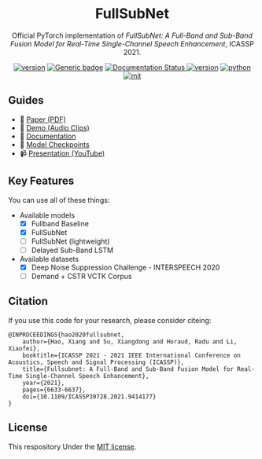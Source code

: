 <div align="center">
    <h1>
        FullSubNet
    </h1>
    <p>
    Official PyTorch implementation of <em>FullSubNet: A Full-Band and Sub-Band Fusion Model for Real-Time Single-Channel Speech Enhancement</em>, ICASSP 2021.
    </p>
    <a href="https://github.com/haoxiangsnr/FullSubNet/"><img src="https://img.shields.io/badge/Platform-linux-lightgrey" alt="version"></a>
    <a href="https://github.com/haoxiangsnr/FullSubNet/"><img src="https://img.shields.io/github/stars/haoxiangsnr/FullSubNet?color=yellow&amp;label=FullSubNet&amp;logo=github" alt="Generic badge"></a>
    <a href='https://fullsubnet.readthedocs.io/en/latest/?badge=latest'>
        <img src='https://readthedocs.org/projects/fullsubnet/badge/?version=latest' alt='Documentation Status' />
    </a>
    <a href="https://github.com/haoxiangsnr/FullSubNet/"><img src="https://img.shields.io/badge/Python-3.10-orange" alt="version"></a>
    <a href="https://github.com/haoxiangsnr/FullSubNet/"><img src="https://img.shields.io/badge/PyTorch-1.11-brightgreen" alt="python"></a>
    <a href="https://github.com/haoxiangsnr/FullSubNet/blob/main/LICENSE"><img src="https://img.shields.io/badge/License-MIT-yellow.svg" alt="mit"></a>
</div>

## Guides

- 📰 [Paper (PDF)](https://arxiv.org/abs/2010.15508)
- 📸 [Demo (Audio Clips)](https://www.haoxiangsnr.com/demo/fullsubnet)
- 📖 [Documentation](https://fullsubnet.readthedocs.io/)
- 🎏 [Model Checkpoints](https://github.com/haoxiangsnr/FullSubNet/releases)
- 📹 [Presentation (YouTube)](https://youtu.be/XJeE-MWDlk0)

## Key Features

You can use all of these things:

- Available models
  - [x] Fullband Baseline
  - [x] FullSubNet
  - [ ] FullSubNet (lightweight)
  - [ ] Delayed Sub-Band LSTM

- Available datasets
  - [x] Deep Noise Suppression Challenge - INTERSPEECH 2020
  - [ ] Demand + CSTR VCTK Corpus

## Citation

If you use this code for your research, please consider citeing:

```text
@INPROCEEDINGS{hao2020fullsubnet,
    author={Hao, Xiang and Su, Xiangdong and Horaud, Radu and Li, Xiaofei},
    booktitle={ICASSP 2021 - 2021 IEEE International Conference on Acoustics, Speech and Signal Processing (ICASSP)},
    title={Fullsubnet: A Full-Band and Sub-Band Fusion Model for Real-Time Single-Channel Speech Enhancement},
    year={2021},
    pages={6633-6637},
    doi={10.1109/ICASSP39728.2021.9414177}
}
```

## License

This respository Under the [MIT license](LICENSE).